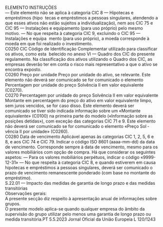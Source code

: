  
ELEMENTO  INSTRUÇÕES  
— Este elemento não se aplica à categoria CIC 8 — Hipotecas e empréstimos (hipo ­
tecas e empréstimos a pessoas singulares, atendendo a que esses ativos não estão 
sujeitos a individualização), nem aos CIC 75 e CIC 95 — Instalações e equipamento 
(para uso próprio) pelo mesmo motivo. 
— No que respeita à categoria CIC 9, excluindo o CIC 95 — Instalações e equipa ­
mento (para uso próprio), a moeda corresponde à moeda em que foi realizado o 
investimento.  
C0250  CIC  Código de Identificação Complementar utilizado para classificar os ativos, como esta ­
belecido no anexo VI — Quadro dos CIC do presente regulamento. Na classificação dos 
ativos utilizando o Quadro dos CIC, as empresas deverão ter em conta o risco mais 
representativo a que o ativo se encontra exposto.  
C0260  Preço por unidade  Preço por unidade do ativo, se relevante. 
Este elemento não deverá ser comunicado se for comunicado o elemento Percentagem 
por unidade do preço Solvência II em valor equivalente (C0270).  
C0270  Percentagem por unidade 
do preço Solvência II em 
valor equivalente  Montante em percentagem do preço do ativo em valor equivalente limpo, sem juros 
vencidos, se for caso disso. 
Este elemento deverá ser comunicado se tiver sido indicada informação sobre um 
«Montante equivalente» (C0100) na primeira parte do modelo («Informação sobre as 
posições detidas»), com exceção das categorias CIC 71 e 9. 
Este elemento não deverá ser comunicado se for comunicado o elemento «Preço Sol ­
vência II por unidade» (C0260).  
C0280  Data de vencimento  Aplicável apenas às categorias CIC 1, 2, 5, 6 e 8, e aos CIC 74 e CIC 79. 
Indicar o código ISO 8601 (aaaa-mm-dd) da data de vencimento. 
Corresponde sempre à data de vencimento, mesmo para os valores mobiliários com 
opção de compra. Há que considerar os seguintes aspetos: 
— Para os valores mobiliários perpétuos, indicar o código «9999-12-31» 
— No que respeita à categoria CIC 8, e quando estiverem em causa hipotecas e 
empréstimos a pessoas singulares, deverá ser comunicado o prazo de vencimento 
remanescente ponderado (com base no montante do empréstimo).  
S.22.01 — Impacto das medidas de garantia de longo prazo e das medidas transitórias  
Observações gerais:  
A presente secção diz respeito à apresentação anual de informações sobre grupos.  
O presente modelo aplica-se quando qualquer empresa do âmbito da supervisão do grupo utilizar pelo menos uma 
garantia de longo prazo ou medida transitória.PT  5.5.2023 Jornal Oficial da União Europeia L 120/1243